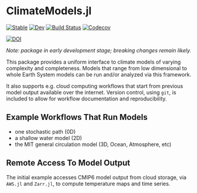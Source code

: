 # ClimateModels.jl

[![Stable](https://img.shields.io/badge/docs-stable-blue.svg)](https://gaelforget.github.io/ClimateModels.jl/stable)
[![Dev](https://img.shields.io/badge/docs-dev-blue.svg)](https://gaelforget.github.io/ClimateModels.jl/dev)
[![Build Status](https://travis-ci.org/gaelforget/ClimateModels.jl.svg?branch=master)](https://travis-ci.org/gaelforget/ClimateModels.jl)
[![Codecov](https://codecov.io/gh/gaelforget/ClimateModels.jl/branch/master/graph/badge.svg)](https://codecov.io/gh/gaelforget/ClimateModels.jl)

[![DOI](https://zenodo.org/badge/260379066.svg)](https://zenodo.org/badge/latestdoi/260379066)

_Note: package in early development stage; breaking changes remain likely._

This package provides a uniform interface to climate models of varying complexity and completeness. Models that range from low dimensional to whole Earth System models can be run and/or analyzed via this framework. 

It also supports e.g. cloud computing workflows that start from previous model output available over the internet. Version control, using `git`, is included to allow for workflow documentation and reproducibility.

## Example Workflows That Run Models

- one stochastic path (0D)
- a shallow water model (2D)
- the MIT general circulation model (3D, Ocean, Atmosphere, etc)

## Remote Access To Model Output

The initial example accesses CMIP6 model output from cloud storage, via `AWS.jl` and `Zarr.jl`, to compute temperature maps and time series.
